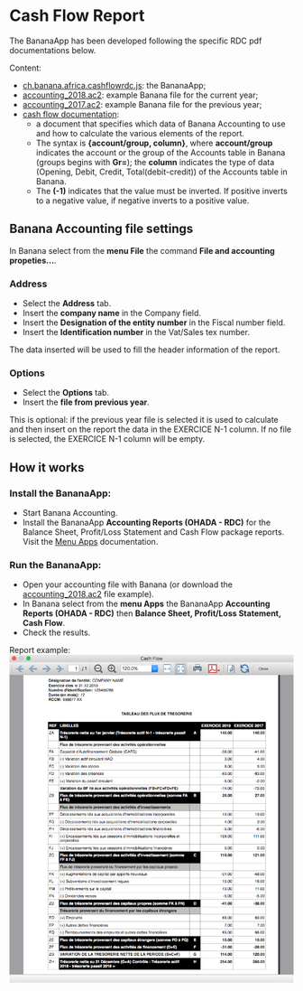 # Cash Flow Report

The BananaApp has been developed following the specific RDC pdf documentations below.

Content:

* [ch.banana.africa.cashflowrdc.js](https://raw.githubusercontent.com/BananaAccounting/Africa/master/RDC/cashflow/ch.banana.africa.cashflowrdc.js): the BananaApp;
* [accounting_2018.ac2](https://github.com/BananaAccounting/Africa/raw/master/RDC/cashflow/accounting_2018.ac2): example Banana file for the current year;
* [accounting_2017.ac2](https://github.com/BananaAccounting/Africa/raw/master/RDC/cashflow/accounting_2017.ac2): example Banana file for the previous year;
* [cash flow documentation](https://github.com/BananaAccounting/Africa/blob/master/RDC/cashflow/cashflow_documentation.pdf):
	* a document that specifies which data of Banana Accounting to use and how to calculate the various elements of the report.
	* The syntax is **{account/group, column}**, where **account/group** indicates the account or the group of the Accounts table in Banana (groups begins with **Gr=**); the **column** indicates the type of data (Opening, Debit, Credit, Total(debit-credit)) of the Accounts table in Banana.
	* The **(-1)** indicates that the value must be inverted. If positive inverts to a negative value, if negative inverts to a positive value.

## Banana Accounting file settings
In Banana select from the **menu File** the command **File and accounting propeties...**.
### Address
* Select the **Address** tab.
* Insert the **company name** in the Company field.
* Insert the **Designation of the entity number** in the Fiscal number field.
* Insert the **Identification number** in the Vat/Sales tex number.

The data inserted will be used to fill the header information of the report.

### Options
* Select the **Options** tab.
* Insert the **file from previous year**. 

This is optional: if the previous year file is selected it is used to calculate and then insert on the report the data in the EXERCICE N-1 column. If no file is selected, the EXERCICE N-1 column will be empty.

## How it works

### Install the BananaApp:
* Start Banana Accounting.
* Install the BananaApp **Accounting Reports (OHADA - RDC)** for the Balance Sheet, Profit/Loss Statement and Cash Flow package reports. Visit the [Menu Apps](https://www.banana.ch/doc9/en/node/4727) documentation.

### Run the BananaApp:
* Open your accounting file with Banana (or download the [accounting_2018.ac2](https://github.com/BananaAccounting/Africa/raw/master/RDC/cashflow/accounting_2018.ac2) file example).
* In Banana select from the **menu Apps** the BananaApp **Accounting Reports (OHADA - RDC)** then **Balance Sheet, Profit/Loss Statement, Cash Flow**.
* Check the results.

Report example:
![Cash Flow Report Example](https://raw.githubusercontent.com/BananaAccounting/Africa/master/RDC/cashflow/images/banana_report.png)
